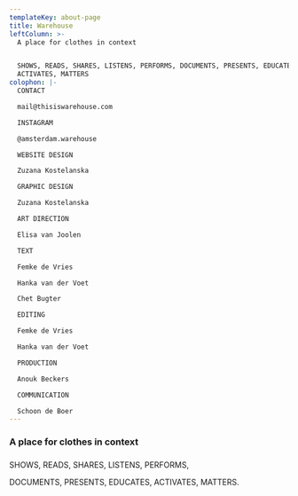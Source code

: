 ```yaml
---
templateKey: about-page
title: Warehouse
leftColumn: >-
  A place for clothes in context


  SHOWS, READS, SHARES, LISTENS, PERFORMS, DOCUMENTS, PRESENTS, EDUCATES,
  ACTIVATES, MATTERS
colophon: |-
  CONTACT

  mail@thisiswarehouse.com

  INSTAGRAM

  @amsterdam.warehouse

  WEBSITE DESIGN

  Zuzana Kostelanska

  GRAPHIC DESIGN

  Zuzana Kostelanska

  ART DIRECTION

  Elisa van Joolen

  TEXT

  Femke de Vries

  Hanka van der Voet

  Chet Bugter

  EDITING

  Femke de Vries

  Hanka van der Voet

  PRODUCTION

  Anouk Beckers

  COMMUNICATION

  Schoon de Boer
---
```

### A place for clothes in context

### 

SHOWS, READS, SHARES, LISTENS, PERFORMS,

DOCUMENTS, PRESENTS, EDUCATES, ACTIVATES, MATTERS.
